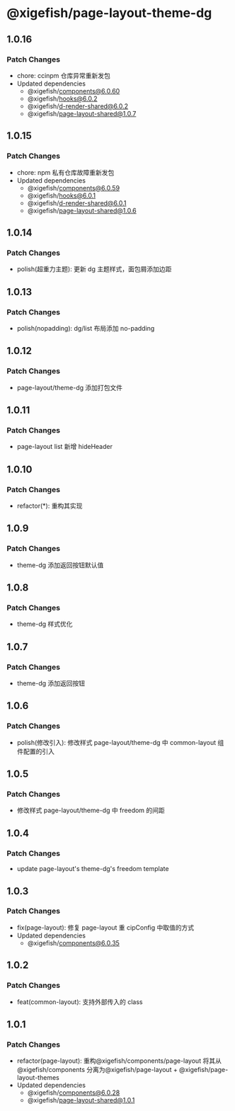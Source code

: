 # @xigefish/page-layout-theme-dg

## 1.0.16

### Patch Changes

- chore: ccinpm 仓库异常重新发包
- Updated dependencies
  - @xigefish/components@6.0.60
  - @xigefish/hooks@6.0.2
  - @xigefish/d-render-shared@6.0.2
  - @xigefish/page-layout-shared@1.0.7

## 1.0.15

### Patch Changes

- chore: npm 私有仓库故障重新发包
- Updated dependencies
  - @xigefish/components@6.0.59
  - @xigefish/hooks@6.0.1
  - @xigefish/d-render-shared@6.0.1
  - @xigefish/page-layout-shared@1.0.6

## 1.0.14

### Patch Changes

- polish(超重力主题): 更新 dg 主题样式，面包屑添加边距

## 1.0.13

### Patch Changes

- polish(nopadding): dg/list 布局添加 no-padding

## 1.0.12

### Patch Changes

- page-layout/theme-dg 添加打包文件

## 1.0.11

### Patch Changes

- page-layout list 新增 hideHeader

## 1.0.10

### Patch Changes

- refactor(\*): 重构其实现

## 1.0.9

### Patch Changes

- theme-dg 添加返回按钮默认值

## 1.0.8

### Patch Changes

- theme-dg 样式优化

## 1.0.7

### Patch Changes

- theme-dg 添加返回按钮

## 1.0.6

### Patch Changes

- polish(修改引入): 修改样式 page-layout/theme-dg 中 common-layout 组件配置的引入

## 1.0.5

### Patch Changes

- 修改样式 page-layout/theme-dg 中 freedom 的间距

## 1.0.4

### Patch Changes

- update page-layout's theme-dg's freedom template

## 1.0.3

### Patch Changes

- fix(page-layout): 修复 page-layout 重 cipConfig 中取值的方式
- Updated dependencies
  - @xigefish/components@6.0.35

## 1.0.2

### Patch Changes

- feat(common-layout): 支持外部传入的 class

## 1.0.1

### Patch Changes

- refactor(page-layout): 重构@xigefish/components/page-layout 将其从@xigefish/components 分离为@xigefish/page-layout + @xigefish/page-layout-themes
- Updated dependencies
  - @xigefish/components@6.0.28
  - @xigefish/page-layout-shared@1.0.1
